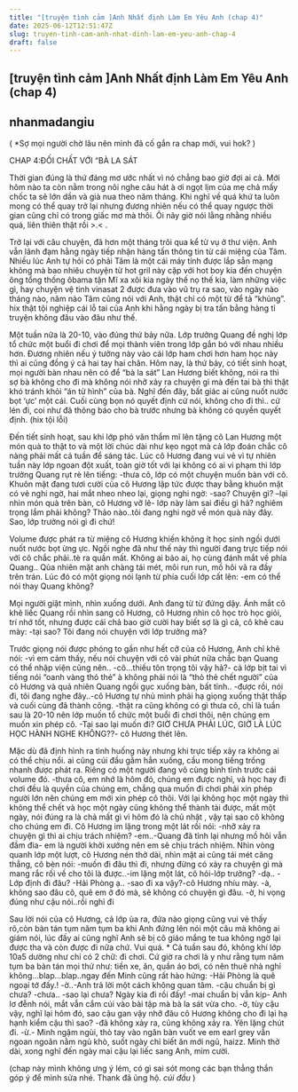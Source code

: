 ```yaml
---
title: "[truyện tình cảm ]Anh Nhất định Làm Em Yêu Anh (chap 4)"
date: 2025-06-12T12:51:47Z
slug: truyen-tinh-cam-anh-nhat-dinh-lam-em-yeu-anh-chap-4
draft: false
---
```


## [truyện tình cảm ]Anh Nhất định Làm Em Yêu Anh (chap 4)

## nhanmadangiu

( *Sợ mọi người chờ lâu nên mình đã cố gắn ra chap mới, vui hok? )
 
CHAP 4:ĐỐI CHẤT VỚI “BÀ LA SÁT
 
 
 
 
 
 
 
 
 
 
Thời gian đúng là thứ đáng mơ ước nhất vì nó chẳng bao giờ đợi ai cả. Mới hôm nào ta còn nằm trong nôi nghe câu hát à ơi ngọt lịm của mẹ chả mấy chốc ta sẽ lớn dần và già nua theo năm tháng. Khi nghĩ về quá khứ ta luôn mong có thể quay trở lại nhưng đương nhiên nếu có thể quay ngược thời gian cũng chỉ có trong giấc mơ mà thôi. Ôi nãy giờ nói lằng nhằng nhiều quá, liên thiên thật rồi >.< .
 
 Trở lại với câu chuyện, đã hơn một tháng trôi qua kể từ vụ ở thư viện. Anh vẫn lãnh đạm hằng ngày tiếp nhận hàng tấn thông tin từ cái miệng của Tâm. Nhiều lúc Anh tự hỏi có phải Tâm là một cái máy tính được lắp sẵn mạng không mà bao nhiêu chuyện từ hot gril này cặp với hot boy kia đến chuyện ông tổng thống ôbama tận Mĩ xa xôi kia ngày thế nọ thế kia, làm những việc gì, hay chuyện vệ tinh vinasat 2 được đưa vào vũ trụ ra sao, vào ngày nào tháng nào, năm nào Tâm cũng nói với Anh, thật chỉ có một từ để tả “khủng”. hix thật tội nghiệp cái lỗ tai của Anh khi hằng ngày bị tra tấn bằng hàng tỉ truyện không đâu vào đâu như thế.
 
 Một tuần nữa là 20-10, vào đúng thứ bảy nữa. Lớp trưởng Quang đề nghị lớp tổ chức một buổi đi chơi để mọi thành viên trong lớp gắn bó với nhau nhiều hơn. Đương nhiên nếu ý tưởng này vào cái lớp ham chơi hơn ham học này thì ai cũng đồng ý cả hai tay hai chân. Hôm nay, là thứ bảy, có tiết sinh hoạt, mọi người bàn nhau nên có để “bà la sát” Lan Hương biết không, nói ra thì sợ bà không cho đi mà không nói nhỡ xảy ra chuyện gì mà đến tai bà thì thật khó tránh khỏi “án tử hình” của bà. Nghĩ đến đây, bất giác ai cũng nuốt nước bọt ‘ực’ một cái. Cuối cùng bọn nó quyết định cứ nói, không cho đi thì.. cứ lén đi, coi như đã thông báo cho bà trước nhưng bà không có quyền quyết định. (hix tội lỗi)
 
 Đến tiết sinh hoạt, sau khi lớp phó văn thẩm mĩ lên tặng cô Lan Hương một món quà to thật to và một lời chúc dài như kẹo ngọt mà cả lớp đoán chắc cô nàng phải mất cả tuần để sáng tác. Lúc cô Hương đang vui vẻ vì tự nhiên tuần này lớp ngoan đột xuất, toàn giờ tốt với lại không có ai vi phạm thì lớp trưởng Quang rụt rè lên tiếng:
 -thưa cô, lớp có một chuyện muốn bàn với cô.
 Khuôn mặt đang tươi cười của cô Hương lập tức được thay bằng khuôn mặt có vẻ nghi ngờ, hai mắt nheo nheo lại, giọng nghi ngờ:
 -sao? Chuyện gì? –lại nhìn món quà trên bàn, cô Hương vỡ lẽ- lớp này làm sai điều gì hả? nghiêm trọng lắm phải không? Thảo nào..tôi đang nghi ngờ về món quà này đây. Sao, lớp trưởng nói gì đi chứ!
 
 Volume được phát ra từ miệng cô Hương khiến không ít học sinh ngồi dưới nuốt nước bọt ừng ực. Ngồi nghe đã như thế này thì người đang trực tiếp nói với cô chắc phải..tè ra quần mất. Không ai bảo ai, họ cùng đánh mắt về phía Quang.. Qủa nhiên mặt anh chàng tái mét, môi run run, mồ hôi vã ra đầy trên trán. Lúc đó có một giọng nói lạnh từ phía cuối lớp cất lên:
 -em có thể nói thay Quang không?
 
 Mọi người giật mình, nhìn xuống dưới. Anh đang từ từ đứng dậy. Ánh mắt cô khẽ liếc Quang rồi nhìn sang cô Hương, cô Hương nhìn cô học trò học giỏi, trí nhớ tốt, nhưng được cái chả bao giờ cười hay biết sợ là gì cả, cô khẽ cau mày:
 -tại sao? Tôi đang nói chuyện với lớp trưởng mà?
 
 Trước giọng nói được phóng to gần như hết cỡ của cô Hương, Anh chỉ khẽ nói:
 -vì em cảm thấy, nếu nói chuyện với cô vài phút nữa chắc bạn Quang có thể nhập viện cũng nên..
 -cô…thiếu tôn trọng tôi vậy hả?- cả lớp bịt tai vì tiếng nói “oanh vàng thỏ thẻ” à không phải nói là “thỏ thẻ chết người” của cô Hương và quả nhiên Quang ngồi gục xuống bàn, bất tỉnh..
 -được rồi, nói đi, tôi đang nghe đây..-cô Hương tự nhủ mình phải hạ giọng xuống thật thấp và cuối cùng đã thành công.
 -thật ra cũng không có gì thưa cô, chỉ là tuần sau là 20-10 nên lớp muốn tổ chức một buổi đi chơi thôi, nên chúng em muốn xin phép cô.
 -Tại sao lại muốn đi? GIỜ CHƯA PHẢI LÚC, GIỜ LÀ LÚC HỌC HÀNH NGHE KHÔNG??- cô Hương thét lên.
 
 Mặc dù đã định hình ra tình huống này nhưng khi trực tiếp xảy ra không ai có thể chịu nổi. ai cũng cúi đầu gằm hẳn xuống, cầu mong tiếng trống nhanh được phát ra. Riêng có một người đang vô cùng bình tĩnh trước cái volume đó.
 -thưa cô, em nhớ là hôm đó, chúng em được nghỉ, và học hay đi chơi đều là quyền của chúng em, chẳng qua muốn đi chơi phải xin phép người lớn nên chúng em mới xin phép cô thôi. Với lại không học một ngày thì không thể chết và học một ngày cũng không thể thành tài được, mất một ngày, nói đúng ra là chả mất gì vì hôm đó là chủ nhật , vậy tại sao cô không cho chúng em đi.
 Cô Hương im lặng trong một lát rồi nói:
 -nhỡ xảy ra chuyện gì thì ai chịu trách nhiệm?
 -em..-Quang đã tỉnh lại nhưng mồ hôi vẫn đầm đìa- em là người khởi xướng nên em sẽ chịu trách nhiệm.
 Nhìn vòng quanh lớp một lượt, cô Hương nén thở dài, nhìn mặt ai cũng tái mét căng thẳng, cô bèn nói:
 -muốn đi đâu thì đi, nhưng đừng có xảy ra chuyện gì mà mang rắc rối về cho tôi là được..-im lặng một lát, cô hỏi-lớp trưởng?
 -dạ..
 -Lớp định đi đâu?
 -Hải Phòng ạ..
 -sao đi xa vậy?-cô Hương nhíu mày.
 -à, không sao đâu cô, quê em ở đó mà, sẽ không có chuyện gì đâu.
 -ờ, hi vọng đúng như cậu nói..rồi nghỉ đi
 
 Sau lời nói của cô Hương, cả lớp ùa ra, đứa nào giọng cũng vui vẻ thấy rõ,còn bàn tán tụm năm tụm ba khi Anh đứng lên nói một câu mà không ai giám nói, lúc đấy ai cũng nghĩ Anh sẽ bị cô giáo mắng te tua không ngờ lại được tha và còn được đi nữa chứ. Vui quá.
 *
 Cả tuần sau đó, không khí lớp 10a5 dường như chỉ có 2 chữ: đi chơi. Cứ giờ ra chơi là y như rằng tụm năm tụm ba bàn tán mọi thứ như: tiền xe, ăn, quần áo bơi, có nên thuê nhà nghỉ không…blap…blap..ngay đến Minh cũng rất hào hứng:
 -Hải Phòng là quê ngoại tớ đấy.!
 -ờ..-Anh trả lời một cách không quan tâm.
 -cậu chuẩn bị gì chưa?
 -chưa..
 -sao lại chưa? Ngày kia đi rồi đấy!
 -mai chuẩn bị vẫn kịp- Anh lơ đễnh nói, mắt vẫn cắm cúi vào bài tập mà bà la sát vừa cho.
 -ờ, tùy cậu vậy, nghĩ lại hôm đó, sao cậu gan vậy nhỡ đâu cô Hương không cho đi lại hạ hạnh kiểm cậu thì sao?
 -đã không xảy ra, cũng không xảy ra. Yên lặng chút đi.
 -ừ.- Minh ngậm ngùi, thò tay vào ngăn bàn vuốt ve em earl grey vẫn ngoan ngoãn nằm ngủ khò, suốt ngày chỉ biết ăn mới ngủ, haizz. Minh thở dài, xong nghĩ đến ngày mai cậu lại liếc sang Anh, mỉm cười.
 
(chap này mình không ưng ý lém, có gì sai sót mong các bạn thẳng thắn góp ý để mình sửa nhé. Thank đã ủng hộ.
 *cúi đầu* )